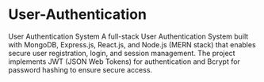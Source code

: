 # User-Authentication
User Authentication System A full-stack User Authentication System built with MongoDB, Express.js, React.js, and Node.js (MERN stack) that enables secure user registration, login, and session management. The project implements JWT (JSON Web Tokens) for authentication and Bcrypt for password hashing to ensure secure access.

